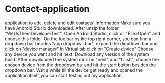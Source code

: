 # Contact-application
application to add, delete and edit contacts' information
Make sure you have Android Studio downloaded.
After unzip the folder "WeUsThemDeveloperTest",
Open Android Studio, click on "File>Open" and choose this folder.
On the toolbar by the top right corner, you can find a dropdown bar besides "app dropdown bar", 
expand the dropdown bar and click on "device manager" in Virtual tab click on "Create device"
Choose any device you want and hit next.
Download any version of the system build.
After downloaded the system click on "next" and "finish", choose the chosen device from the dropdown bar and hit the start button besides the dropdown bar.
Wait a while till the device get ready and opened the application itself, you can start testing out my application.
